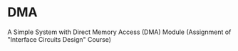 # DMA
A Simple System with Direct Memory Access (DMA) Module (Assignment of "Interface Circuits Design" Course)
